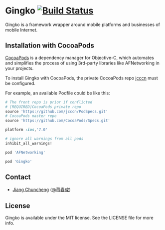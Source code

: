 Gingko [![Build Status](https://travis-ci.org/jcccn/Gingko.png)](https://travis-ci.org/jcccn/Gingko)
======

Gingko is a framework wrapper around mobile platforms and businesses of mobile Internet.


## Installation with CocoaPods
[CocoaPods](http://cocoapods.org) is a dependency manager for Objective-C, which automates and simplifies the process of using 3rd-party libraries like AFNetworking in your projects.

To install Gingko with CocoaPods, the private CocoaPods repo [jcccn](https://github.com/jcccn/PodSpecs.git) must be configured.

For example, an available Podfile could be like this:

```ruby
# The front repo is prior if conflicted
# [REQUIRED]CocoaPods private repo
source 'https://github.com/jcccn/PodSpecs.git'
# CocoaPods master repo
source 'https://github.com/CocoaPods/Specs.git'

platform :ios,'7.0'

# ignore all warnings from all pods
inhibit_all_warnings!

pod 'AFNetworking'

pod 'Gingko'

```

## Contact

- [Jiang Chuncheng](https://github.com/jcccn) ([@蒋春成](http://weibo.com/jcccn))

## License

Gingko is available under the MIT license. See the LICENSE file for more info.

